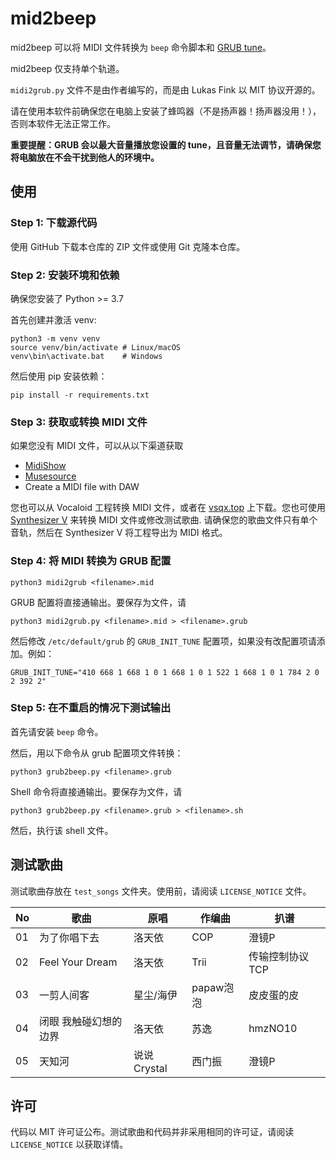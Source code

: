 # mid2beep

mid2beep 可以将 MIDI 文件转换为 `beep` 命令脚本和 [GRUB tune](https://www.gnu.org/software/grub/manual/grub/html_node/play.html)。

mid2beep 仅支持单个轨道。

`midi2grub.py` 文件不是由作者编写的，而是由 Lukas Fink 以 MIT 协议开源的。

请在使用本软件前确保您在电脑上安装了蜂鸣器（不是扬声器！扬声器没用！），否则本软件无法正常工作。

**重要提醒：GRUB 会以最大音量播放您设置的 tune，且音量无法调节，请确保您将电脑放在不会干扰到他人的环境中。**

## 使用
### Step 1: 下载源代码
使用 GitHub 下载本仓库的 ZIP 文件或使用 Git 克隆本仓库。

### Step 2: 安装环境和依赖
确保您安装了 Python >= 3.7

首先创建并激活 venv:
```shell
python3 -m venv venv
source venv/bin/activate # Linux/macOS
venv\bin\activate.bat    # Windows
```

然后使用 pip 安装依赖：
```shell
pip install -r requirements.txt
```

### Step 3: 获取或转换 MIDI 文件
如果您没有 MIDI 文件，可以从以下渠道获取
 - [MidiShow](https://www.midishow.com/)
 - [Musesource](https://musescore.org/)
 - Create a MIDI file with DAW

您也可以从 Vocaloid 工程转换 MIDI 文件，或者在 [vsqx.top](https://www.vsqx.top) 上下载。您也可使用 [Synthesizer V](https://dreamtonics.com/en/synthesizerv/) 来转换 MIDI 文件或修改测试歌曲. 请确保您的歌曲文件只有单个音轨，然后在 Synthesizer V 将工程导出为 MIDI 格式。

### Step 4: 将 MIDI 转换为 GRUB 配置
```shell
python3 midi2grub <filename>.mid
```

GRUB 配置将直接通输出。要保存为文件，请
```shell
python3 midi2grub.py <filename>.mid > <filename>.grub
```

然后修改 `/etc/default/grub` 的 `GRUB_INIT_TUNE` 配置项，如果没有改配置项请添加。例如：
```
GRUB_INIT_TUNE="410 668 1 668 1 0 1 668 1 0 1 522 1 668 1 0 1 784 2 0 2 392 2"
```

### Step 5: 在不重启的情况下测试输出
首先请安装 `beep` 命令。

然后，用以下命令从 grub 配置项文件转换：
```shell
python3 grub2beep.py <filename>.grub
```

Shell 命令将直接通输出。要保存为文件，请
```shell
python3 grub2beep.py <filename>.grub > <filename>.sh
```

然后，执行该 shell 文件。

## 测试歌曲
测试歌曲存放在 `test_songs` 文件夹。使用前，请阅读 `LICENSE_NOTICE` 文件。

No|歌曲               |原唱              |作编曲            |扒谱
--|------------------|-----------------|-----------------|------------
01|为了你唱下去        |洛天依            |COP              |澄镜P
02|Feel Your Dream   |洛天依            |Trii             |传输控制协议TCP
03|一剪人间客          |星尘/海伊         |papaw泡泡         |皮皮蛋的皮
04|闭眼 我触碰幻想的边界|洛天依            |苏逸               |hmzNO10
05|天知河             |说说Crystal      |西门振             |澄镜P

## 许可
代码以 MIT 许可证公布。测试歌曲和代码并非采用相同的许可证，请阅读 `LICENSE_NOTICE` 以获取详情。
